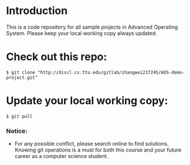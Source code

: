 # Introduction

This is a code repository for all sample projects in Advanced Operating System. Please keep your local working copy always updated.

# Check out this repo:

```
$ git clone "http://discl.cs.ttu.edu/gitlab/zhangwei217245/AOS-demo-project.git"
```

# Update your local working copy:

```
$ git pull
```

### Notice: 
* For any possible conflict, please search online to find solutions. Knowing git operations is a must for both this course and your future career as a computer science student.  
